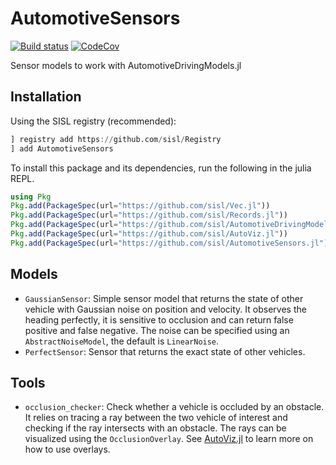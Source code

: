 # AutomotiveSensors


[![Build status](https://github.com/sisl/AutomotiveSensors.jl/workflows/CI/badge.svg)](https://github.com/sisl/AutomotiveSensors.jl/actions)
[![CodeCov](https://codecov.io/gh/sisl/AutomotiveSensors.jl/branch/master/graph/badge.svg)](https://codecov.io/gh/sisl/AutomotiveSensors.jl)

Sensor models to work with AutomotiveDrivingModels.jl

## Installation 

Using the SISL registry (recommended):
```julia 
] registry add https://github.com/sisl/Registry 
] add AutomotiveSensors
```

To install this package and its dependencies, run the following in the julia REPL.

```julia
using Pkg
Pkg.add(PackageSpec(url="https://github.com/sisl/Vec.jl"))
Pkg.add(PackageSpec(url="https://github.com/sisl/Records.jl"))
Pkg.add(PackageSpec(url="https://github.com/sisl/AutomotiveDrivingModels.jl"))
Pkg.add(PackageSpec(url="https://github.com/sisl/AutoViz.jl"))
Pkg.add(PackageSpec(url="https://github.com/sisl/AutomotiveSensors.jl"))
```

## Models 

- `GaussianSensor`: Simple sensor model that returns the state of other vehicle with Gaussian noise on position and velocity. 
It observes the heading perfectly, it is sensitive to occlusion and can return false positive and false negative.
The noise can be specified using an `AbstractNoiseModel`, the default is `LinearNoise`. 
- `PerfectSensor`: Sensor that returns the exact state of other vehicles. 

## Tools 

- `occlusion_checker`: Check whether a vehicle is occluded by an obstacle. 
It relies on tracing a ray between the two vehicle of interest and checking if the ray intersects with an obstacle. 
The rays can be visualized using the `OcclusionOverlay`. See [AutoViz.jl](https://github.com/sisl/AutoViz.jl) to learn more on how to use overlays. 
